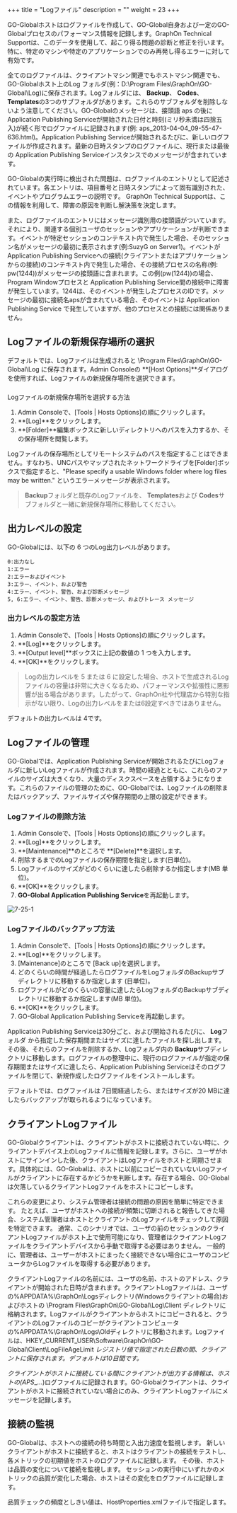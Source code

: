 +++
title = "Logファイル"
description = ""
weight = 23
+++

GO-Globalホストはログファイルを作成して、GO-Global自身および一定のGO-Globalプロセスのパフォーマンス情報を記録します。GraphOn Technical Supportは、このデータを使用して、起こり得る問題の診断と修正を行います。特に、特定のマシンや特定のアプリケーションでのみ再発し得るエラーに対して有効です。

全てのログファイルは、クライアントマシン関連でもホストマシン関連でも、GO-Globalホスト上のLog フォルダ(例：D:\Program Files\GraphOn\GO-Global\Log)に保存されます。Logフォルダには、 **Backup**、 **Codes**、 **Templates**の3つのサブフォルダがあります。これらのサブフォルダを削除しないよう注意してください。GO-Globalのメッセージは、接頭語 aps の後にApplication Publishing Serviceが開始された日付と時刻(ミリ秒未満は四捨五入)が続く形でログファイルに記録されます(例: aps_2013-04-04_09-55-47-636.html)。Application Publishing Serviceが開始されるたびに、新しいログファイルが作成されます。最新の日時スタンプのログファイルに、現行または最後の Application Publishing Serviceインスタンスでのメッセージが含まれています。

GO-Globalの実行時に検出された問題は、ログファイルのエントリとして記述されています。各エントリは、項目番号と日時スタンプによって固有識別された、イベントやプログラムエラーの説明です。 GraphOn Technical Supportは、この情報を利用して、障害の原因を判断し解決策を決定します。

また、ログファイルのエントリにはメッセージ識別用の接頭語がついています。それにより、関連する個別ユーザのセッションやアプリケーションが判断できます。イベントが特定セッションのコンテキスト内で発生した場合、そのセッション名がメッセージの最初に表示されます(例:SuzyG on Server1)。イベントがApplication Publishing Serviceへの接続(クライアントまたはアプリケーションからの接続)のコンテキスト内で発生した場合、その接続プロセスの名称(例: pw(1244))がメッセージの接頭語に含まれます。この例(pw(1244))の場合、Program Windowプロセスと Application Publishing Service間の接続中に障害が発生しています。1244は、そのイベントが発生したプロセスのIDです。メッセージの最初に接続名apsが含まれている場合、そのイベントは Application Publishing Service で発生していますが、他のプロセスとの接続には関係ありません。

## Logファイルの新規保存場所の選択

デフォルトでは、Logファイルは生成されると \Program Files\GraphOn\GO-Global\Log に保存されます。Admin Consoleの **[Host Options]**ダイアログを使用すれば、Logファイルの新規保存場所を選択できます。

###
Logファイルの新規保存場所を選択する方法

1. Admin Consoleで、[Tools | Hosts Options]の順にクリックします。
2. **[Log]**をクリックします。
3. **[Folder]**編集ボックスに新しいディレクトリへのパスを入力するか、その保存場所を閲覧します。

Logファイルの保存場所としてリモートシステムのパスを指定することはできません。すなわち、UNCパスやマップされたネットワークドライブを[Folder]ボックスで指定すると、"Please specify a usable Windows folder where log files may be written." というエラーメッセージが表示されます。

>**Backup**フォルダと既存のLogファイルを、 **Templates**および **Codes**サブフォルダと一緒に新規保存場所に移動してください。

## 出力レベルの設定

GO-Globalには、以下の 6 つのLog出力レベルがあります。

```
0:出力なし 
1:エラー 
2:エラーおよびイベント 
3:エラー、イベント、および警告 
4:エラー、イベント、警告、および診断メッセージ 
5, 6:エラー、イベント、警告、診断メッセージ、およびトレース メッセージ
```

### 出力レベルの設定方法

1. Admin Consoleで、[Tools | Hosts Options]の順にクリックします。
2. **[Log]**をクリックします。
3. **[Output level]**ボックスに上記の数値の 1 つを入力します。
4. **[OK]**をクリックします。

>Logの出力レベルを 5 または 6 に設定した場合、ホストで生成されるLogファイルの容量は非常に大きくなるため、パフォーマンスや拡張性に悪影響が出る場合があります。したがって、GraphOn社や代理店から特別な指示がない限り、Logの出力レベルをまたは6設定すべきではありません。

デフォルトの出力レベルは 4です。

## Logファイルの管理

GO-Globalでは、Application Publishing Serviceが開始されるたびにLogフォルダに新しいLogファイルが作成されます。時間の経過とともに、これらのファイルのサイズは大きくなり、大量のディスクスペースを占領するようになります。これらのファイルの管理のために、GO-Globalでは、Logファイルの削除またはバックアップ、ファイルサイズや保存期間の上限の設定ができます。

### Logファイルの削除方法

1. Admin Consoleで、[Tools | Hosts Options]の順にクリックします。
2. **[Log]**をクリックします。
3. **[Maintenance]**のところで **[Delete]**を選択します。
4. 削除するまでのLogファイルの保存期間を指定します(日単位)。
5. Logファイルのサイズがどのくらいに達したら削除するか指定します(MB 単位)。
6. **[OK]**をクリックします。
7. **GO-Global Application Publishing Service**を再起動します。

![7-25-1](/img/7-25-1.png) 

### Logファイルのバックアップ方法

1. Admin Consoleで、[Tools | Hosts Options]の順にクリックします。
2. **[Log]**をクリックします。
3. [Maintenance]のところで [Back up]を選択します。
4. どのくらいの時間が経過したらログファイルをLogフォルダのBackupサブディレクトリに移動するか指定します (日単位)。
5. ログファイルがどのくらいの容量に達したらLogフォルダのBackupサブディレクトリに移動するか指定します(MB 単位)。
6. **[OK]**をクリックします。
7. GO-Global Application Publishing Serviceを再起動します。

Application Publishing Serviceは30分ごと、および開始されるたびに、 **Log**フォルダ から指定した保存期間またはサイズに達したファイルを探し出します。その後、それらのファイルを削除するか、Logフォルダ内の **Backup**サブディレクトリに移動します。ログファイルの整理中に、現行のログファイルが指定の保存期間またはサイズに達したら、Application Publishing Serviceはそのログファイルを閉じて、新規作成したログファイルをインストールします。

デフォルトでは、ログファイルは 7日間経過したら、またはサイズが20 MBに達したらバックアップが取られるようになっています。

## クライアントLogファイル

GO-Globalクライアントは、クライアントがホストに接続されていない時に、クライアントデバイス上のLogファイルに情報を記録します。さらに、ユーザがホストにサインインした後、クライアントはLogファイルをホストと同期させます。具体的には、GO-Globalは、ホストに以前にコピーされていないLogファイルがクライアントに存在するかどうかを判断します。存在する場合、GO-Globalは欠落しているクライアントLogファイルをホストにコピーします。

これらの変更により、システム管理者は接続の問題の原因を簡単に特定できます。 たとえば、ユーザがホストへの接続が頻繁に切断されると報告してきた場合、システム管理者はホストとクライアントのLogファイルをチェックして原因を特定できます。 通常、このシナリオでは、ユーザの前のセッションのクライアントLogファイルがホスト上で使用可能になり、管理者はクライアントLogファイルをクライアントデバイスから手動で取得する必要はありません。 一般的に、管理者は、ユーザーがホストにまったく接続できない場合にユーザのコンピュータからLogファイルを取得する必要があります。

クライアントLogファイルの名前には、ユーザの名前、ホストのアドレス、クライアントが開始された日時が含まれます。クライアントLogファイルは、ユーザの%APPDATA%\GraphOn\Logsディレクトリ(Windowsクライアントの場合)およびホストの \Program Files\GraphOn\GO-Global\Log\Client ディレクトリに格納されます。Logファイルがクライアントからホストにコピーされると、クライアントのLogファイルのコピーがクライアントコンピュータの%APPDATA%\GraphOn\Logs\Oldディレクトリに移動されます。Logファイルは、HKEY_CURRENT_USER\Software\GraphOn\GO-Global\Client\LogFileAgeLimit _レジストリ値で指定された日数の間、クライアントに保存されます。デフォルトは10日間です。_

_クライアントがホストに接続している間にクライアントが出力する情報は、ホストの(APS__...)ログファイルに記録されます。GO-Globalクライアントは、クライアントがホストに接続されていない場合にのみ、クライアントLogファイルにメッセージを記録します。

## 接続の監視

GO-Globalは、ホストへの接続の待ち時間と入出力速度を監視します。 新しいクライアントがホストに接続すると、ホストはクライアントの接続をテストし、各メトリックの初期値をホストのログファイルに記録します。 その後、ホストは品質の変化について接続を監視します。 セッションの実行中にいずれかのメトリックの品質が変化した場合、ホストはその変化をログファイルに記録します。

品質チェックの頻度としきい値は、HostProperties.xmlファイルで指定します。

